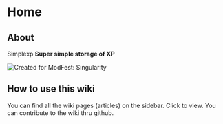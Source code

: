 # Home

## About

Simplexp
**Super simple storage of XP**

![Created for ModFest: Singularity](https://blob.jortage.com/blobs/5/d4d/5d4d14d96db2e2024d87cf5606cb7ce6421633a002e328947f85d210ba250ecb9f86de8df210dd031be2d4eafb0980494e7a1e8e99590a550abaa42d82768b9f)

## How to use this wiki

You can find all the wiki pages (articles) on the sidebar. Click to view. You can contribute to the wiki thru github.
